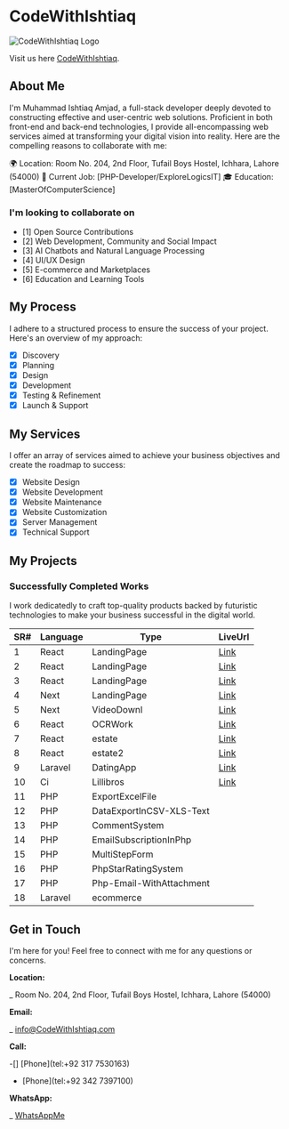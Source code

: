 # CodeWithIshtiaq

![CodeWithIshtiaq Logo](https://codewithishtiaq.vercel.app/assets/img/logo1.png)

Visit us here [CodeWithIshtiaq](https://codewithishtiaq.vercel.app/).

## About Me

I'm Muhammad Ishtiaq Amjad, a full-stack developer deeply devoted to constructing effective and user-centric web solutions. Proficient in both front-end and back-end technologies, I provide all-encompassing web services aimed at transforming your digital vision into reality. Here are the compelling reasons to collaborate with me:

 🌍 Location: Room No. 204, 2nd Floor, Tufail Boys Hostel, Ichhara, Lahore (54000)
 💼 Current Job: [PHP-Developer/ExploreLogicsIT]
 🎓 Education: [MasterOfComputerScience]

### I'm looking to collaborate on

- [1] Open Source Contributions
- [2] Web Development, Community and Social Impact
- [3] AI Chatbots and Natural Language Processing
- [4] UI/UX Design
- [5] E-commerce and Marketplaces
- [6] Education and Learning Tools

## My Process

I adhere to a structured process to ensure the success of your project. Here's an overview of my approach:

- [x] Discovery
- [x] Planning
- [x] Design
- [x] Development
- [x] Testing & Refinement
- [x] Launch & Support

## My Services

I offer an array of services aimed to achieve your business objectives and create the roadmap to success:

- [x] Website Design
- [x] Website Development
- [x] Website Maintenance
- [x] Website Customization
- [x] Server Management
- [x] Technical Support

## My Projects

### Successfully Completed Works

I work dedicatedly to craft top-quality products backed by futuristic technologies to make your business successful in the digital world.

| SR# | Language | Type | LiveUrl |
| --- | -------- | ---- | ------- |
| 1   | React    | LandingPage | [Link](https://techno-solutions.vercel.app) |
| 2   | React    | LandingPage | [Link](https://e-state-ishicoder.vercel.app) |
| 3   | React    | LandingPage | [Link](https://wis-walk.vercel.app) |
| 4   | Next     | LandingPage | [Link](https://logic-zone.vercel.app) |
| 5   | Next     | VideoDownl  | [Link](https://ishi-dev-yt-downloader.vercel.app) |
| 6   | React    | OCRWork     | [Link](https://appocr.vercel.app) |
| 7   | React    | estate     | [Link](https://explorelogicsit.com/realestate1) |
| 8   | React    | estate2    | [Link](https://explorelogicsit.com/realestate2) |
| 9   | Laravel  | DatingApp  | [Link](https://explorelogicsit.com/sharing_sugar) |
| 10  | Ci      | Lillibros  | [Link](https://explorelogicsit.com/lillibros) |
| 11  | PHP     | ExportExcelFile |
| 12  | PHP     | DataExportInCSV-XLS-Text |
| 13  | PHP     | CommentSystem |
| 14  | PHP     | EmailSubscriptionInPhp |
| 15  | PHP     | MultiStepForm |
| 16  | PHP     | PhpStarRatingSystem |
| 17  | PHP     | Php-Email-WithAttachment |
| 18  | Laravel | ecommerce |

## Get in Touch

I'm here for you! Feel free to connect with me for any questions or concerns.

**Location:**

_ Room No. 204, 2nd Floor, Tufail Boys Hostel, Ichhara, Lahore (54000)

**Email:**

_ [info@CodeWithIshtiaq.com](mailto:info@CodeWithIshtiaq.com)

**Call:**

-[] [Phone](tel:+92 317 7530163)

- [Phone](tel:+92 342 7397100)

**WhatsApp:**

_ [WhatsAppMe](https://wa.me/+92317773016?text=Hello%2C%20I%20would%20like%20to%20inquire%20about%20your%20services.)
